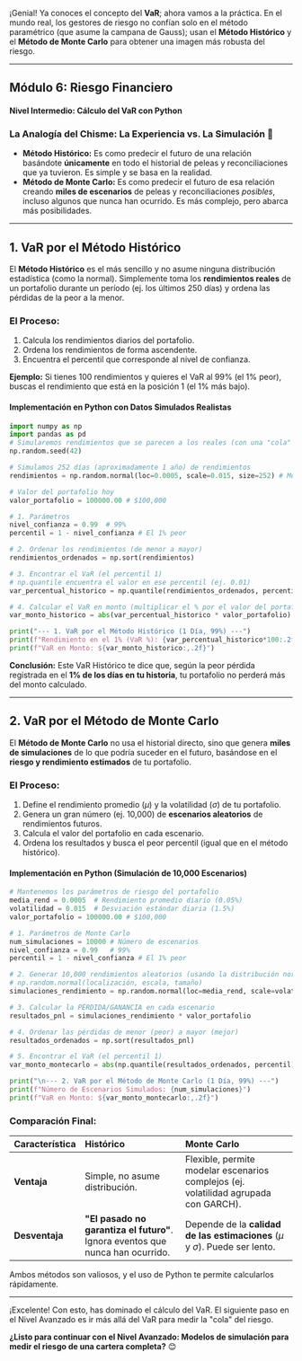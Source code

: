¡Genial\! Ya conoces el concepto del **VaR**; ahora vamos a la práctica. En el mundo real, los gestores de riesgo no confían solo en el método paramétrico (que asume la campana de Gauss); usan el **Método Histórico** y el **Método de Monte Carlo** para obtener una imagen más robusta del riesgo.

-----

## Módulo 6: Riesgo Financiero

#### Nivel Intermedio: Cálculo del VaR con Python

### La Analogía del Chisme: La Experiencia vs. La Simulación 🧙

  * **Método Histórico:** Es como predecir el futuro de una relación basándote **únicamente** en todo el historial de peleas y reconciliaciones que ya tuvieron. Es simple y se basa en la realidad.
  * **Método de Monte Carlo:** Es como predecir el futuro de esa relación creando **miles de escenarios** de peleas y reconciliaciones *posibles*, incluso algunos que nunca han ocurrido. Es más complejo, pero abarca más posibilidades.

-----

## 1\. VaR por el Método Histórico

El **Método Histórico** es el más sencillo y no asume ninguna distribución estadística (como la normal). Simplemente toma los **rendimientos reales** de un portafolio durante un período (ej. los últimos 250 días) y ordena las pérdidas de la peor a la menor.

### El Proceso:

1.  Calcula los rendimientos diarios del portafolio.
2.  Ordena los rendimientos de forma ascendente.
3.  Encuentra el percentil que corresponde al nivel de confianza.

**Ejemplo:** Si tienes 100 rendimientos y quieres el VaR al 99% (el 1% peor), buscas el rendimiento que está en la posición 1 (el 1% más bajo).

#### Implementación en Python con Datos Simulados Realistas

```python
import numpy as np
import pandas as pd
# Simularemos rendimientos que se parecen a los reales (con una "cola" más pesada)
np.random.seed(42)

# Simulamos 252 días (aproximadamente 1 año) de rendimientos
rendimientos = np.random.normal(loc=0.0005, scale=0.015, size=252) # Media 0.05%, Vol 1.5%

# Valor del portafolio hoy
valor_portafolio = 100000.00 # $100,000

# 1. Parámetros
nivel_confianza = 0.99  # 99%
percentil = 1 - nivel_confianza # El 1% peor

# 2. Ordenar los rendimientos (de menor a mayor)
rendimientos_ordenados = np.sort(rendimientos)

# 3. Encontrar el VaR (el percentil 1)
# np.quantile encuentra el valor en ese percentil (ej. 0.01)
var_percentual_historico = np.quantile(rendimientos_ordenados, percentil)

# 4. Calcular el VaR en monto (multiplicar el % por el valor del portafolio)
var_monto_historico = abs(var_percentual_historico * valor_portafolio)

print("--- 1. VaR por el Método Histórico (1 Día, 99%) ---")
print(f"Rendimiento en el 1% (VaR %): {var_percentual_historico*100:.2f}%")
print(f"VaR en Monto: ${var_monto_historico:,.2f}")
```

**Conclusión:** Este VaR Histórico te dice que, según la peor pérdida registrada en el **1% de los días en tu historia**, tu portafolio no perderá más del monto calculado.

-----

## 2\. VaR por el Método de Monte Carlo

El **Método de Monte Carlo** no usa el historial directo, sino que genera **miles de simulaciones** de lo que podría suceder en el futuro, basándose en el **riesgo y rendimiento estimados** de tu portafolio.

### El Proceso:

1.  Define el rendimiento promedio ($\mu$) y la volatilidad ($\sigma$) de tu portafolio.
2.  Genera un gran número (ej. 10,000) de **escenarios aleatorios** de rendimientos futuros.
3.  Calcula el valor del portafolio en cada escenario.
4.  Ordena los resultados y busca el peor percentil (igual que en el método histórico).

#### Implementación en Python (Simulación de 10,000 Escenarios)

```python
# Mantenemos los parámetros de riesgo del portafolio
media_rend = 0.0005  # Rendimiento promedio diario (0.05%)
volatilidad = 0.015  # Desviación estándar diaria (1.5%)
valor_portafolio = 100000.00 # $100,000

# 1. Parámetros de Monte Carlo
num_simulaciones = 10000 # Número de escenarios
nivel_confianza = 0.99   # 99%
percentil = 1 - nivel_confianza # El 1% peor

# 2. Generar 10,000 rendimientos aleatorios (usando la distribución normal)
# np.random.normal(localización, escala, tamaño)
simulaciones_rendimiento = np.random.normal(loc=media_rend, scale=volatilidad, size=num_simulaciones)

# 3. Calcular la PÉRDIDA/GANANCIA en cada escenario
resultados_pnl = simulaciones_rendimiento * valor_portafolio

# 4. Ordenar las pérdidas de menor (peor) a mayor (mejor)
resultados_ordenados = np.sort(resultados_pnl)

# 5. Encontrar el VaR (el percentil 1)
var_monto_montecarlo = abs(np.quantile(resultados_ordenados, percentil))

print("\n--- 2. VaR por el Método de Monte Carlo (1 Día, 99%) ---")
print(f"Número de Escenarios Simulados: {num_simulaciones}")
print(f"VaR en Monto: ${var_monto_montecarlo:,.2f}")
```

### Comparación Final:

| Característica | Histórico | Monte Carlo |
| :--- | :--- | :--- |
| **Ventaja** | Simple, no asume distribución. | Flexible, permite modelar escenarios complejos (ej. volatilidad agrupada con GARCH). |
| **Desventaja** | **"El pasado no garantiza el futuro"**. Ignora eventos que nunca han ocurrido. | Depende de la **calidad de las estimaciones** ($\mu$ y $\sigma$). Puede ser lento. |

Ambos métodos son valiosos, y el uso de Python te permite calcularlos rápidamente.

-----

¡Excelente\! Con esto, has dominado el cálculo del VaR. El siguiente paso en el Nivel Avanzado es ir más allá del VaR para medir la "cola" del riesgo.

**¿Listo para continuar con el Nivel Avanzado: Modelos de simulación para medir el riesgo de una cartera completa?** 😊
